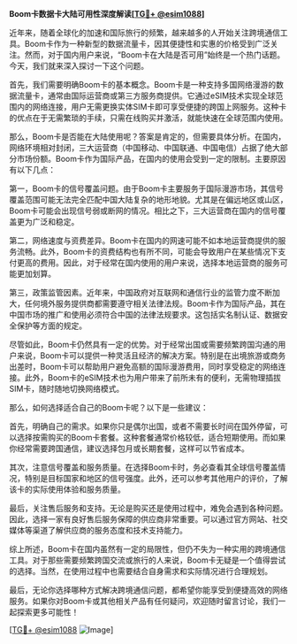 **Boom卡数据卡大陆可用性深度解读[[TG💪+ @esim1088](https://t.me/s/esim1088)]**

近年来，随着全球化的加速和国际旅行的频繁，越来越多的人开始关注跨境通信工具。Boom卡作为一种新型的数据流量卡，因其便捷性和实惠的价格受到广泛关注。然而，对于国内用户来说，“Boom卡在大陆是否可用”始终是一个热门话题。今天，我们就来深入探讨一下这个问题。

首先，我们需要明确Boom卡的基本概念。Boom卡是一种支持多国网络漫游的数据流量卡，通常由国际运营商或第三方服务商提供。它通过eSIM技术实现全球范围内的网络连接，用户无需更换实体SIM卡即可享受便捷的跨国上网服务。这种卡的优点在于无需繁琐的手续，只需在线购买并激活，就能快速在全球范围内使用。

那么，Boom卡是否能在大陆使用呢？答案是肯定的，但需要具体分析。在国内，网络环境相对封闭，三大运营商（中国移动、中国联通、中国电信）占据了绝大部分市场份额。Boom卡作为国际产品，在国内的使用会受到一定的限制。主要原因有以下几点：

第一，Boom卡的信号覆盖问题。由于Boom卡主要服务于国际漫游市场，其信号覆盖范围可能无法完全匹配中国大陆复杂的地形地貌。尤其是在偏远地区或山区，Boom卡可能会出现信号弱或断网的情况。相比之下，三大运营商在国内的信号覆盖更为广泛和稳定。

第二，网络速度与资费差异。Boom卡在国内的网速可能不如本地运营商提供的服务流畅。此外，Boom卡的资费结构也有所不同，可能会导致用户在某些情况下支付更高的费用。因此，对于经常在国内使用的用户来说，选择本地运营商的服务可能更加划算。

第三，政策监管因素。近年来，中国政府对互联网和通信行业的监管力度不断加大，任何境外服务提供商都需要遵守相关法律法规。Boom卡作为国际产品，其在中国市场的推广和使用必须符合中国的法律法规要求。这包括实名制认证、数据安全保护等方面的规定。

尽管如此，Boom卡仍然具有一定的优势。对于经常出国或需要频繁跨国沟通的用户来说，Boom卡可以提供一种灵活且经济的解决方案。特别是在出境旅游或商务出差时，Boom卡可以帮助用户避免高额的国际漫游费用，同时享受稳定的网络连接。此外，Boom卡的eSIM技术也为用户带来了前所未有的便利，无需物理插拔SIM卡，随时随地切换网络模式。

那么，如何选择适合自己的Boom卡呢？以下是一些建议：

首先，明确自己的需求。如果你只是偶尔出国，或者不需要长时间在国外停留，可以选择按需购买的Boom卡套餐。这种套餐通常价格较低，适合短期使用。而如果你经常需要跨国通信，建议选择包月或长期套餐，这样可以节省成本。

其次，注意信号覆盖和服务质量。在选择Boom卡时，务必查看其全球信号覆盖情况，特别是目标国家和地区的信号强度。此外，还可以参考其他用户的评价，了解该卡的实际使用体验和服务质量。

最后，关注售后服务和支持。无论是购买还是使用过程中，难免会遇到各种问题。因此，选择一家有良好售后服务保障的供应商非常重要。可以通过官方网站、社交媒体等渠道了解供应商的服务态度和技术支持能力。

综上所述，Boom卡在国内虽然有一定的局限性，但仍不失为一种实用的跨境通信工具。对于那些需要频繁跨国交流或旅行的人来说，Boom卡无疑是一个值得尝试的选择。当然，在使用过程中也需要结合自身需求和实际情况进行合理规划。

最后，无论你选择哪种方式解决跨境通信问题，都希望你能享受到便捷高效的网络服务。如果你对Boom卡或其他相关产品有任何疑问，欢迎随时留言讨论，我们一起探索更多可能性！

[[TG💪+ @esim1088](https://t.me/s/esim1088) ![Image](https://i.postimg.cc/4NQfJmqS/Snipaste-2025-05-13-00-14-12.png)]